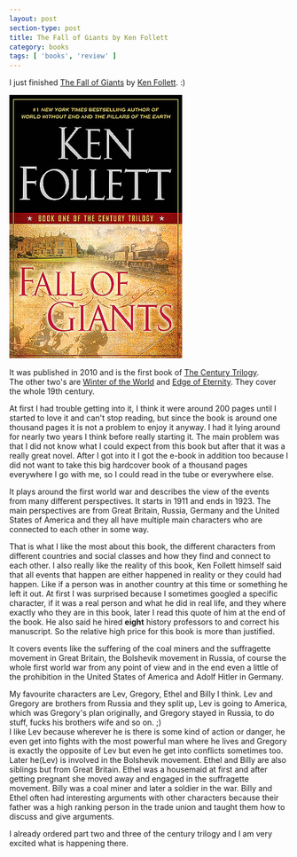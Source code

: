 ```yaml
---
layout: post
section-type: post
title: The Fall of Giants by Ken Follett
category: books
tags: [ 'books', 'review' ]
---
```


I just finished
[The Fall of Giants](https://www.goodreads.com/book/show/7315573-fall-of-giants) by 
[Ken Follett](https://www.goodreads.com/author/show/3447.Ken_Follett). :)

[![The Fall of Giants by Ken Follett](/img/books/the-fall-of-giants.jpg)](https://www.goodreads.com/book/show/7315573-fall-of-giants)

It was published in 2010 and is the first book of [The Century Trilogy](https://www.goodreads.com/series/87392-the-century-trilogy).   
The other two's are [Winter of the World](https://www.goodreads.com/book/show/12959233-winter-of-the-world) 
and [Edge of Eternity](https://www.goodreads.com/book/show/23190986-edge-of-eternity). They cover the whole 19th century.

At first I had trouble getting into it, I think it were around 200 pages until I started to love it and can't stop reading, but since the book is around one thousand pages it is not a problem to enjoy it anyway. 
I had it lying around for nearly two years I think before really starting it.
The main problem was that I did not know what I could expect from this book but after that it was a really great novel.
After I got into it I got the e-book in addition too because I did not want to take this big hardcover book of a thousand pages everywhere I go with me, so I could read in the tube or everywhere else.

It plays around the first world war and describes the view of the events from many different perspectives.
It starts in 1911 and ends in 1923.
The main perspectives are from Great Britain, Russia, Germany and the United States of America and they all have multiple main characters who are connected to each other in some way.

That is what I like the most about this book, the different characters from different countries and social classes and how they find and connect to each other.
I also really like the reality of this book, Ken Follett himself said that all events that happen are either happened in reality or they could had happen. Like if a person was in another country at this time or something he left it out. At first I was surprised because I sometimes googled a specific character, if it was a real person and what he did in real life, and they where exactly who they are in this book, later I read this quote of him at the end of the book. He also said he hired __eight__ history professors to and correct his manuscript. So the relative high price for this book is more than justified.

It covers events like the suffering of the coal miners and the suffragette movement in Great Britain, the Bolshevik movement in Russia, of course the whole first world war from any point of view and in the end even a little of the prohibition in the United States of America and Adolf Hitler in Germany.

My favourite characters are Lev, Gregory, Ethel and Billy I think.
Lev and Gregory are brothers from Russia and they split up, Lev is going to America, which was Gregory's plan originally, and Gregory stayed in Russia, to do stuff, fucks his brothers wife and so on. ;)   
I like Lev because wherever he is there is some kind of action or danger, he even get into fights with the most powerful man where he lives and Gregory is exactly the opposite of Lev but even he get into conflicts sometimes too. Later he(Lev) is involved in the Bolshevik movement.
Ethel and Billy are also siblings but from Great Britain. Ethel was a housemaid at first and after getting pregnant she moved away and engaged in the suffragette movement. Billy was a coal miner and later a soldier in the war. Billy and Ethel often had interesting arguments with other characters because their father was a high ranking person in the trade union and taught them how to discuss and give arguments.

I already ordered part two and three of the century trilogy and I am very excited what is happening there.
